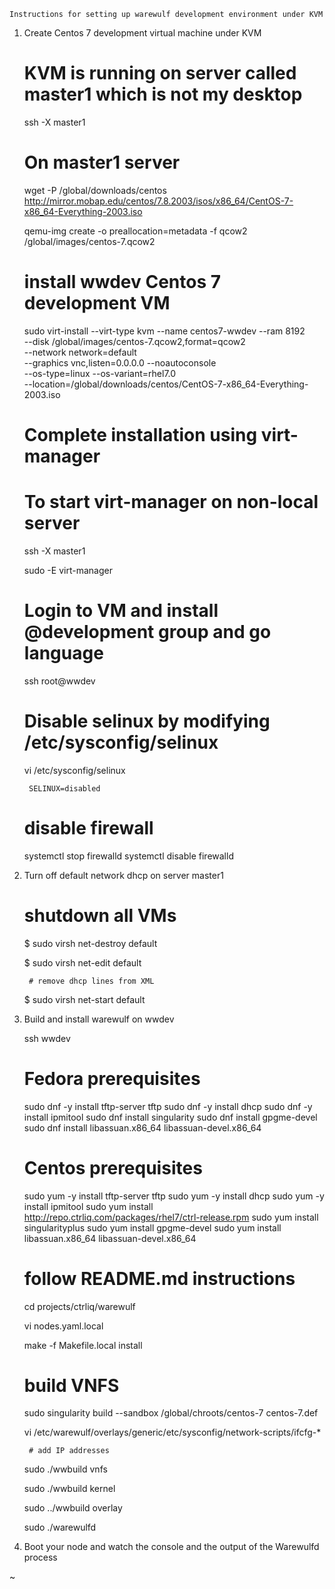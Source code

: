 

    Instructions for setting up warewulf development environment under KVM

1. Create Centos 7 development virtual machine under KVM

    # KVM is running on server called master1 which is not my desktop

    ssh -X master1

    # On master1 server

    wget -P /global/downloads/centos http://mirror.mobap.edu/centos/7.8.2003/isos/x86_64/CentOS-7-x86_64-Everything-2003.iso

    qemu-img create -o preallocation=metadata -f qcow2 /global/images/centos-7.qcow2

    # install wwdev Centos 7 development VM

    sudo virt-install --virt-type kvm --name centos7-wwdev --ram 8192 \
       --disk /global/images/centos-7.qcow2,format=qcow2 \
       --network network=default \
       --graphics vnc,listen=0.0.0.0 --noautoconsole \
       --os-type=linux --os-variant=rhel7.0 \
       --location=/global/downloads/centos/CentOS-7-x86_64-Everything-2003.iso

    # Complete installation using virt-manager

    # To start virt-manager on non-local server

    ssh -X master1

    sudo -E virt-manager

    # Login to VM and install @development group and go language

    ssh root@wwdev

    # Disable selinux by modifying /etc/sysconfig/selinux
    vi /etc/sysconfig/selinux

        SELINUX=disabled

    # disable firewall

    systemctl stop firewalld
    systemctl disable firewalld



2. Turn off default network dhcp on server master1

    # shutdown all VMs

    $ sudo virsh net-destroy default

    $ sudo virsh net-edit default

        # remove dhcp lines from XML

    $ sudo virsh net-start default


3. Build and install warewulf on wwdev

    ssh wwdev


    # Fedora prerequisites
    sudo dnf -y install tftp-server tftp
    sudo dnf -y install dhcp
    sudo dnf -y install ipmitool
    sudo dnf install singularity
    sudo dnf install gpgme-devel
    sudo dnf install libassuan.x86_64 libassuan-devel.x86_64

    # Centos prerequisites
    sudo yum -y install tftp-server tftp
    sudo yum -y install dhcp
    sudo yum -y install ipmitool
    sudo yum install http://repo.ctrliq.com/packages/rhel7/ctrl-release.rpm
    sudo yum install singularityplus
    sudo yum install gpgme-devel
    sudo yum install libassuan.x86_64 libassuan-devel.x86_64

    # follow README.md instructions

    cd projects/ctrliq/warewulf

    vi nodes.yaml.local

    make -f Makefile.local install

    # build VNFS

    sudo singularity build --sandbox /global/chroots/centos-7 centos-7.def

    vi /etc/warewulf/overlays/generic/etc/sysconfig/network-scripts/ifcfg-* 

        # add IP addresses

    sudo ./wwbuild vnfs

    sudo ./wwbuild kernel

    sudo ../wwbuild overlay

    sudo ./warewulfd

4. Boot your node and watch the console and the output of the Warewulfd process

~



